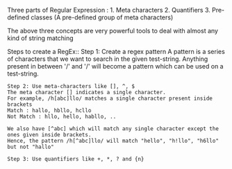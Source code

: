 Three parts of Regular Expression :
    1. Meta characters
    2. Quantifiers
    3. Pre-defined classes (A pre-defined group of meta characters)

The above three concepts are very powerful tools to deal with almost any kind of string matching

Steps to create a RegEx::
    Step 1: Create a regex pattern
    A pattern is a series of characters that we want to search in the given test-string. 
    Anything present in between '/' and '/' will become a pattern which can be used on a test-string.

    Step 2: Use meta-characters like [], ^, $
    The meta character [] indicates a single character.
    For example, /h[abc]llo/ matches a single character present inside brackets
    Match : hallo, hbllo, hcllo
    Not Match : hllo, hello, habllo, ..

    We also have [^abc] which will match any single character except the ones given inside brackets.
    Hence, the pattern /h[^abc]llo/ will match "hello", "h!llo", "h6llo" but not "hallo"

    Step 3: Use quantifiers like +, *, ? and {n}
